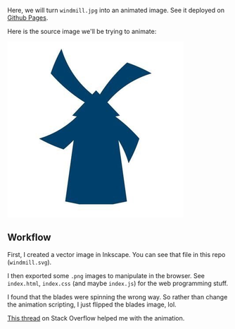 Here, we will turn  `windmill.jpg`  into an animated image. 
See it deployed on [Github Pages](https://captainalan.github.io/dutch-windmill-animation/). 

Here is the source image we'll be trying to animate:

![windmill](windmill.jpg)

## Workflow

First, I created a vector image in Inkscape. You can see that file in this
repo (`windmill.svg`).

I then exported some `.png` images to manipulate in the browser. See
`index.html`, `index.css` (and maybe `index.js`) for the web programming stuff.

I found that the blades were spinning the wrong way. So rather than change
the animation scripting, I just flipped the blades image, lol.

[This thread](https://stackoverflow.com/questions/16771225/css3-rotate-animation) on 
Stack Overflow helped me with the animation.

